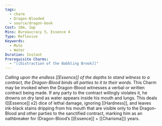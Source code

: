 ```yaml
---
tags:
  - charm
  - Dragon-Blooded
  - source/dragon-book
Cost: 10m, 1wp
Mins: Bureaucracy 5, Essence 4
Type: Reflexive
Keywords:
  - Mute
  - Water
Duration: Instant
Prerequisite Charms:
  - "[[Distraction of the Babbling Brook]]"
---
```

*Calling upon the endless [[Essence]] of the depths to stand witness to a contract, the Dragon-Blood binds all parties to it to their words.*
This Charm may be invoked when the Dragon-Blood witnesses a verbal or written contract being made. If any party to the contract willingly violates it, he drowns on dry land as water appears inside his mouth and lungs. This deals ([[Essence]] x2) dice of lethal damage, ignoring [[Hardness]], and leaves ink-black stains dripping from his mouth that are visible only to the Dragon-Blood and other parties to the sanctified contract, marking him as an oathbreaker for (Dragon-Blood’s [[Essence]] + [[Charisma]]) years.